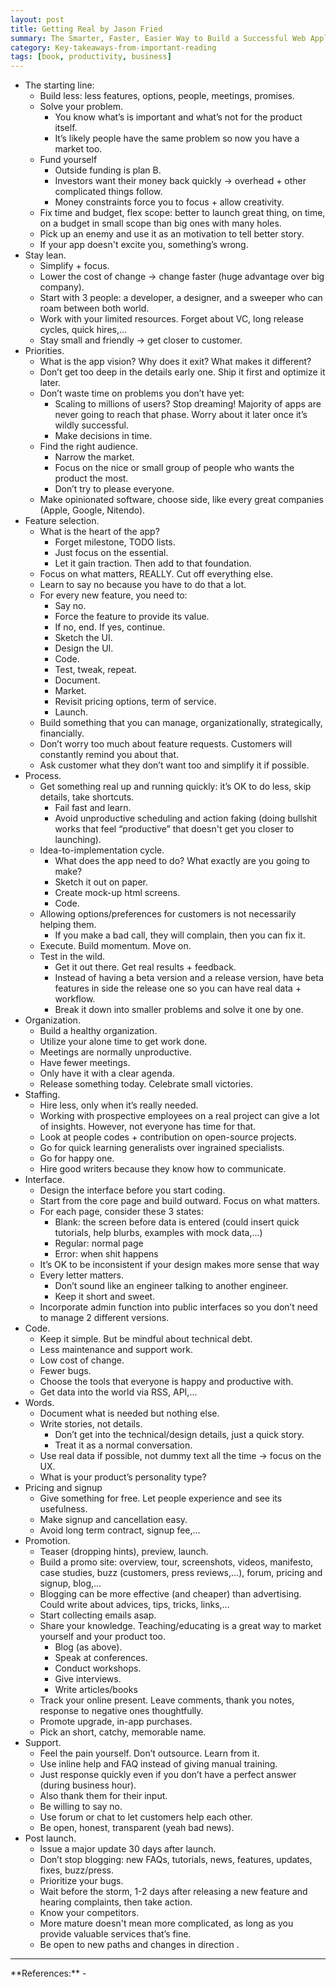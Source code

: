 ```yaml
---
layout: post
title: Getting Real by Jason Fried
summary: The Smarter, Faster, Easier Way to Build a Successful Web Application.
category: Key-takeaways-from-important-reading
tags: [book, productivity, business]
---
```


- The starting line:
  - Build less: less features, options, people, meetings, promises.
  - Solve your problem.
    - You know what’s is important and what’s not for the product itself.
    - It’s likely people have the same problem so now you have a market too.
  - Fund yourself
    - Outside funding is plan B.
    - Investors want their money back quickly -> overhead + other complicated things follow.
    - Money constraints force you to focus + allow creativity.
  - Fix time and budget, flex scope: better to launch great thing, on time, on a budget in small scope than big ones with many holes.
  - Pick up an enemy and use it as an motivation to tell better story.
  - If your app doesn't excite you, something’s wrong.
- Stay lean.
  - Simplify + focus.
  - Lower the cost of change -> change faster (huge advantage over big company).
  - Start with 3 people: a developer, a designer, and a sweeper who can roam between both world.
  - Work with your limited resources. Forget about VC, long release cycles, quick hires,...
  - Stay small and friendly -> get closer to customer.
- Priorities.
  - What is the app vision? Why does it exit? What makes it different?
  - Don’t get too deep in the details early one. Ship it first and optimize it later.
  - Don’t waste time on problems you don’t have yet: 
    - Scaling to millions of users? Stop dreaming! Majority of apps are never going to reach that phase. Worry about it later once it’s wildly successful.
    - Make decisions in time.
  - Find the right audience.
    - Narrow the market.
    - Focus on the nice or small group of people who wants the product the most.
    - Don’t try to please everyone.
  - Make opinionated software, choose side, like every great companies (Apple, Google, Nitendo).
- Feature selection.
  - What is the heart of the app?
    - Forget milestone, TODO lists.
    - Just focus on the essential.
    - Let it gain traction. Then add to that foundation.
  - Focus on what matters, REALLY. Cut off everything else.
  - Learn to say no because you have to do that a lot.
  - For every new feature, you need to:
    - Say no.
    - Force the feature to provide its value.
    - If no, end. If yes, continue.
    - Sketch the UI.
    - Design the UI.
    - Code.
    - Test, tweak, repeat.
    - Document.
    - Market.
    - Revisit pricing options, term of service.
    - Launch.
  - Build something that you can manage, organizationally, strategically, financially.
  - Don’t worry too much about feature requests. Customers will constantly remind you about that.
  - Ask customer what they don’t want too and simplify it if possible.
- Process.
  - Get something real up and running quickly: it’s OK to do less, skip details, take shortcuts.
    - Fail fast and learn.
    - Avoid unproductive scheduling and action faking (doing bullshit works that feel “productive” that doesn't get you closer to launching).
  - Idea-to-implementation cycle.
    - What does the app need to do? What exactly are you going to make?
    - Sketch it out on paper.
    - Create mock-up html screens.
    - Code.
  - Allowing options/preferences for customers is not necessarily helping them.
    - If you make a bad call, they will complain, then you can fix it.
  - Execute. Build momentum. Move on.
  - Test in the wild.
    - Get it out there. Get real results + feedback.
    - Instead of having a beta version and a release version, have beta features in side the release one so you can have real data + workflow.
    - Break it down into smaller problems and solve it one by one.
- Organization.
  - Build a healthy organization.
  - Utilize your alone time to get work done.
  - Meetings are normally unproductive.
  - Have fewer meetings.
  - Only have it with a clear agenda.
  - Release something today. Celebrate small victories.
- Staffing.
  - Hire less, only when it’s really needed.
  - Working with prospective employees on a real project can give a lot of insights. However, not everyone has time for that.
  - Look at people codes + contribution on open-source projects.
  - Go for quick learning generalists over ingrained specialists.
  - Go for happy one.
  - Hire good writers because they know how to communicate.
- Interface.
  - Design the interface before you start coding.
  - Start from the core page and build outward. Focus on what matters.
  - For each page, consider these 3 states:
    - Blank: the screen before data is entered (could insert quick tutorials, help blurbs, examples with mock data,...)
    - Regular: normal page
    - Error: when shit happens
  - It’s OK to be inconsistent if your design makes more sense that way
  - Every letter matters.
    - Don’t sound like an engineer talking to another engineer.
    - Keep it short and sweet.
  - Incorporate admin function into public interfaces so you don’t need to manage 2 different versions.
- Code.
  - Keep it simple. But be mindful about technical debt.
  - Less maintenance and support work.
  - Low cost of change.
  - Fewer bugs.
  - Choose the tools that everyone is happy and productive with.
  - Get data into the world via RSS, API,...
- Words.
  - Document what is needed but nothing else.
  - Write stories, not details.
    - Don’t get into the technical/design details, just a quick story.
    - Treat it as a normal conversation.
  - Use real data if possible, not dummy text all the time -> focus on the UX.
  - What is your product’s personality type?
- Pricing and signup
  - Give something for free. Let  people experience and see its usefulness.
  - Make signup and cancellation easy.
  - Avoid long term contract, signup fee,...
- Promotion.
  - Teaser (dropping hints), preview, launch.
  - Build a promo site: overview, tour, screenshots, videos, manifesto, case studies, buzz (customers, press reviews,...), forum, pricing and signup, blog,...
  - Blogging can be more effective (and cheaper) than advertising. Could write about advices, tips, tricks, links,...
  - Start collecting emails asap.
  - Share your knowledge. Teaching/educating is a great way to market yourself and your product too.
    - Blog (as above).
    - Speak at conferences.
    - Conduct workshops.
    - Give interviews.
    - Write articles/books
  - Track your online present. Leave comments, thank you notes, response to negative ones thoughtfully.
  - Promote upgrade, in-app purchases.
  - Pick an short, catchy, memorable name.
- Support.
  - Feel the pain yourself. Don’t outsource. Learn from it.
  - Use inline help and FAQ instead of giving manual training.
  - Just response quickly even if you don’t have a perfect answer (during business hour).
  - Also thank them for their input.
  - Be willing to say no.
  - Use forum or chat to let customers help each other.
  - Be open, honest, transparent (yeah bad news).
- Post launch.
  - Issue a major update 30 days after launch.
  - Don’t stop blogging: new FAQs, tutorials, news, features, updates, fixes, buzz/press.
  - Prioritize your bugs.
  - Wait before the storm, 1-2 days after releasing a new feature and hearing complaints, then take action.
  - Know your competitors.
  - More mature doesn't mean more complicated, as long as you provide valuable services that’s fine.
  - Be open to new paths and changes in direction .

<hr>
**References:**
- <https://basecamp.com/books/getting-real>
